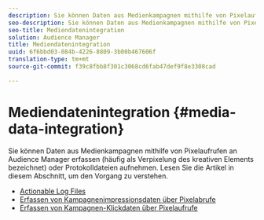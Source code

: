 ```yaml
---
description: Sie können Daten aus Medienkampagnen mithilfe von Pixelaufrufen an Audience Manager erfassen (häufig als Verpixelung des kreativen Elements bezeichnet) oder Protokolldateien aufnehmen.
seo-description: Sie können Daten aus Medienkampagnen mithilfe von Pixelaufrufen an Audience Manager erfassen (häufig als Verpixelung des kreativen Elements bezeichnet) oder Protokolldateien aufnehmen.
seo-title: Mediendatenintegration
solution: Audience Manager
title: Mediendatenintegration
uuid: 6f6bbd03-084b-4226-8809-3b00b467606f
translation-type: tm+mt
source-git-commit: f39c8fbb8f301c3068cd6fab47def9f8e3308cad

---
```



# Mediendatenintegration {#media-data-integration}

Sie können Daten aus Medienkampagnen mithilfe von Pixelaufrufen an Audience Manager erfassen (häufig als Verpixelung des kreativen Elements bezeichnet) oder Protokolldateien aufnehmen. Lesen Sie die Artikel in diesem Abschnitt, um den Vorgang zu verstehen.

<!-- c_camp_data_int.xml -->

* [Actionable Log Files](/help/using/integration/media-data-integration/actionable-log-files.md)
* [Erfassen von Kampagnenimpressionsdaten über Pixelabrufe](/help/using/integration/media-data-integration/impression-data-pixels.md)
* [Erfassen von Kampagnen-Klickdaten über Pixelaufrufe](/help/using/integration/media-data-integration/click-data-pixels.md)